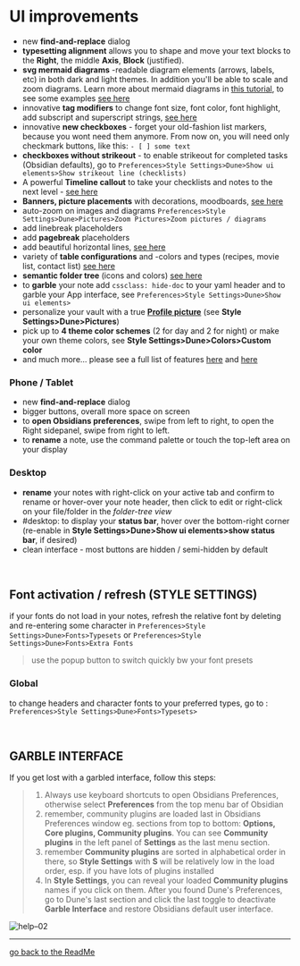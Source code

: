 # UI improvements

- new **find-and-replace** dialog
- **typesetting alignment** allows you to shape and move your text blocks to the **Right**, the middle **Axis**, **Block** (justified). 
- **svg mermaid diagrams** -readable diagram elements (arrows, labels, etc) in both dark and light themes. In addition you'll be able to scale and zoom diagrams. Learn more about mermaid diagrams in [this tutorial](https://mermaid.js.org/syntax/flowchart.html), to see some examples [see here](https://github.com/Jopp-gh/Obsidian-Dune84/blob/main/Wiki/Mermaid%20diagrams.md)
- innovative **tag modifiers** to change font size, font color, font highlight, add subscript and superscript strings, [see here](https://github.com/Jopp-gh/Obsidian-Dune84/blob/main/Wiki/Text-highlight.md)
- innovative **new checkboxes** - forget your old-fashion list markers, because you wont need them anymore. From now on, you will need only checkmark buttons, like this: `- [ ] some text`
- **checkboxes without strikeout** - to enable strikeout for completed tasks (Obsidian defaults), go to `Preferences>Style Settings>Dune>Show ui elements>Show strikeout line (checklists)`
- A powerful **Timeline callout** to take your checklists and notes to the next level - [see here](https://github.com/Jopp-gh/Obsidian-Dune84/blob/main/Wiki/Callouts.md#timeline)
- **Banners, picture placements** with decorations, moodboards, [see here](https://github.com/Jopp-gh/Obsidian-Dune84/blob/main/Wiki/Pictures.md)
- auto-zoom on images and diagrams `Preferences>Style Settings>Dune>Pictures>Zoom Pictures>Zoom pictures / diagrams`
- add linebreak placeholders
- add **pagebreak** placeholders
- add beautiful horizontal lines, [see here](https://github.com/Jopp-gh/Obsidian-Dune84/blob/main/Wiki/Poetry.md)
- variety of **table configurations** and -colors and types (recipes, movie list, contact list) [see here](https://github.com/Jopp-gh/Obsidian-Dune84/blob/main/Wiki/Tables.md) 
- **semantic folder tree** (icons and colors) [see here ](https://github.com/Jopp-gh/Obsidian-Dune84/blob/main/Wiki/Folders.md)
- to **garble** your note add `cssclass: hide-doc` to your yaml header and to garble your App interface, see `Preferences>Style Settings>Dune>Show ui elements>`
- personalize your vault with a true [**Profile picture**](https://github.com/Jopp-gh/Obsidian-Dune84/blob/main/Wiki/Profile.md) (see **Style Settings>Dune>Pictures**)
- pick up to **4 theme color schemes** (2 for day and 2 for night) or make your own theme colors, see **Style Settings>Dune>Colors>Custom color**
- and much more… please see a full list of features [here](https://github.com/Jopp-gh/Obsidian-Dune84/blob/main/Wiki/cheatsheet%20cssclasses%20Dune.md) and [here](https://github.com/Jopp-gh/Obsidian-Dune84/blob/main/Wiki/cheatsheet-Callouts%2C%20Fences%2C%20Tags.md)

### Phone / Tablet
- new **find-and-replace** dialog
- bigger buttons, overall more space on screen
- to **open Obsidians preferences**, swipe from left to right, to open the Right sidepanel, swipe from right to left.
- to **rename** a note, use the command palette or touch the top-left area on your display

### Desktop
- **rename** your notes with right-click on your active tab and confirm to rename or hover-over your note header, then click to edit or right-click on your file/folder in the *folder-tree view*
- #desktop: to display your **status bar**, hover over the bottom-right corner (re-enable in **Style Settings>Dune>Show ui elements>show status bar**, if desired)
- clean interface - most buttons are hidden / semi-hidden by default

<br>

## Font activation / refresh (STYLE SETTINGS)
if your fonts do not load in your notes, refresh the relative font by deleting and re-entering some character in `Preferences>Style Settings>Dune>Fonts>Typesets` or `Preferences>Style Settings>Dune>Fonts>Extra Fonts`

> use the popup button to switch quickly bw your font presets

### Global
to change headers and character fonts to your preferred types, go to : `Preferences>Style Settings>Dune>Fonts>Typesets>`

<br>

## GARBLE INTERFACE
If you get lost with a garbled interface, follow this steps: 

> 1. Always use keyboard shortcuts to open Obsidians Preferences, otherwise select **Preferences** from the top menu bar of Obsidian
> 2. remember, community plugins are loaded last in Obsidians Preferences window eg. sections from top to bottom: **Options, Core plugins, Community plugins**. You can see **Community plugins** in the left panel of **Settings** as the last menu section.
> 3. remember **Community plugins** are sorted in alphabetical order in there, so **Style Settings** with **S** will be relatively low in the load order, esp. if you have lots of plugins installed
> 4. In **Style Settings**, you can reveal your loaded **Community plugins** names if you click on them. After you found Dune's Preferences, go to Dune's last section and click the last toggle to deactivate **Garble Interface** and restore Obsidians default user interface. 

![help–02](https://github.com/Jopp-gh/Obsidian-Dune84/assets/48620536/cd3009db-21f1-4679-a18e-b82ea741aca9)

---
[go back to the ReadMe](https://github.com/Jopp-gh/Obsidian-Dune84/tree/main)
